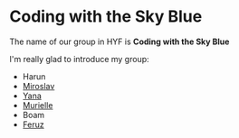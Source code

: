 # Coding with the Sky Blue

The name of our group in HYF is **Coding with the Sky Blue**

I'm really glad to introduce my group:

- Harun
- [Miroslav](./miroslav.md)
- [Yana](yana.md)
- [Murielle](murielle.md)
- Boam
- [Feruz](feruz.md)
